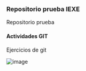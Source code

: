 ### Repositorio prueba IEXE 

Repositorio prueba 

#### Actividades GIT 

Ejercicios de git

![image](https://user-images.githubusercontent.com/88634942/134841561-9269bb1e-c7f7-4c9c-9c88-f0958e1302b3.png)

